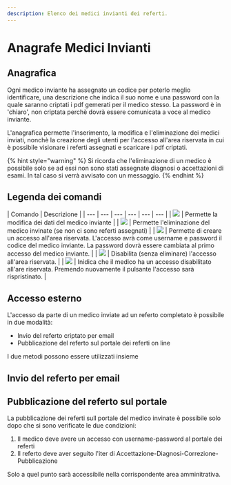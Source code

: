 ```yaml
---
description: Elenco dei medici invianti dei referti.
---
```


# Anagrafe Medici Invianti

## Anagrafica

Ogni medico inviante ha assegnato un codice per poterlo meglio identificare, una descrizione che indica il suo nome e una password con la quale saranno criptati i pdf gemerati per il medico stesso. La password è in 'chiaro', non criptata perchè dovrà essere comunicata a voce al medico inviante.

L'anagrafica permette l'inserimento, la modifica e l'eliminazione dei medici inviati, nonchè la creazione degli utenti per l'accesso all'area riservata in cui è possibile visionare i referti assegnati e scaricare i pdf criptati.

{% hint style="warning" %}
Si ricorda che l'eliminazione di un medico è possibile solo se ad essi non sono stati assegnate diagnosi o accettazioni di esami. In tal caso si verrà avvisato con un messaggio.
{% endhint %}

## Legenda dei comandi

| Comando | Descrizione |
| --- | --- | --- | --- | --- | --- |
| ![](http://www.patologiacutanea.local/img/pencil.svg) | Permette la modifica dei dati del medico inviante |
| ![](http://www.patologiacutanea.local/img/cross.svg) | Permette l'eliminazione del medico invinate \(se non ci sono referti assegnati\) |
| ![](http://www.patologiacutanea.local/img/man.svg) | Permette di creare un accesso all'area riservata. L'accesso avrà come username e password il codice del medico inviante. La password dovrà essere cambiata al primo accesso del medico inviante. |
| ![](http://www.patologiacutanea.local/img/stop.svg) | Disabilita \(senza eliminare\) l'accesso all'area riservata. |
| ![](http://www.patologiacutanea.local/img/man-disabled.svg) | Inidica che il medico ha un accesso disabilitato all'are riservata. Premendo nuovamente il pulsante l'accesso sarà rispristinato. |

## Accesso esterno

L'accesso da parte di un medico inviate ad un referto completato è possibile in due modalità:

* Invio del referto criptato per email
* Pubblicazione del referto sul portale dei referti on line

I due metodi possono essere utilizzati insieme

## Invio del referto per email

## Pubblicazione del referto sul portale

La pubblicazione dei referti sull portale del medico invinate è possibile solo dopo che si sono verificate le due condizioni:

1. Il medico deve avere un accesso con username-password al portale dei referti
2. Il referto deve aver seguito l'iter di Accettazione-Diagnosi-Correzione-Pubblicazione

Solo a quel punto sarà accessibile nella corrispondente area amminitrativa.

